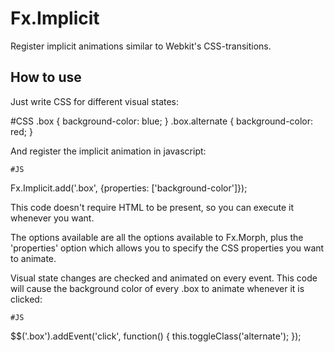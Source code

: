 Fx.Implicit
===========

Register implicit animations similar to Webkit's CSS-transitions. 

How to use
----------

Just write CSS for different visual states:

  #CSS
  .box { background-color: blue; }
  .box.alternate { background-color: red; }

And register the implicit animation in javascript:

	#JS
  Fx.Implicit.add('.box', {properties: ['background-color']});

This code doesn't require HTML to be present, so you can execute it whenever you want.

The options available are all the options available to Fx.Morph, plus the 'properties' option which allows you to specify the CSS properties you want to animate.

Visual state changes are checked and animated on every event. This code will cause the background color of every .box to animate whenever it is clicked:

	#JS
  $$('.box').addEvent('click', function() {
    this.toggleClass('alternate');
  });

